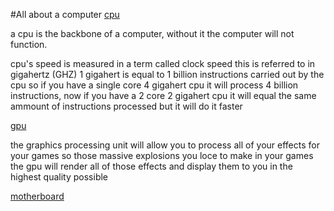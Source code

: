 #All about a computer
[cpu](cpu.md)

a cpu is the backbone of a computer, without it the computer will not function.

cpu's speed is measured in a term called clock speed this is referred to in gigahertz (GHZ) 1 gigahert is equal to 1 billion instructions carried out by the cpu so if you have a single core 4 gigahert cpu it will process 4 billion instructions, now if you have a 2 core 2 gigahert cpu it will equal the same ammount of instructions processed but it will do it faster


[gpu](GPU.md)

the graphics processing unit will allow you to process all of your effects for your games so those massive explosions you loce to make in your games the gpu will render all of those effects and display them to you in the highest quality possible













[motherboard](Motherboard.md)












